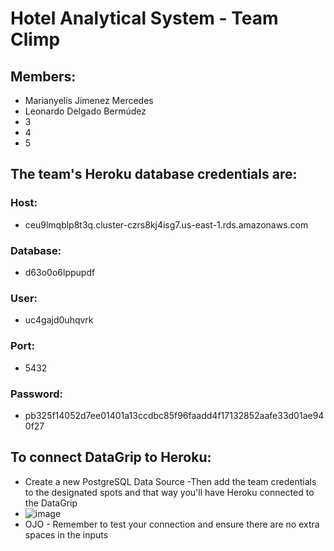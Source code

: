 # Hotel Analytical System - Team Climp

## Members:
- Marianyelis Jimenez Mercedes
- Leonardo Delgado Bermúdez
- 3
- 4
- 5

## The team's Heroku database credentials are:
### Host:
- ceu9lmqblp8t3q.cluster-czrs8kj4isg7.us-east-1.rds.amazonaws.com
### Database:
- d63o0o6lppupdf
### User:
- uc4gajd0uhqvrk
### Port:
- 5432
### Password:
- pb325f14052d7ee01401a13ccdbc85f96faadd4f17132852aafe33d01ae940f27

## To connect DataGrip to Heroku:

- Create a new PostgreSQL Data Source
-Then add the team credentials to the designated spots and that way you'll have Heroku connected to the DataGrip
-  ![image](https://github.com/CIIC4060-ICOM5016-SPRING-2024/hotel-analytical-system-climp/assets/93553908/60a2296c-c1ae-47cd-9b7a-0b073042238b)
-  OJO - Remember to test your connection and ensure there are no extra spaces in the inputs
